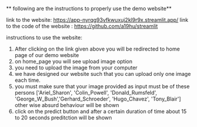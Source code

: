 ** following are the instructions to properly use the demo website**

link to the website: https://app-nyrqg93vfkwuxuj2kl9r9x.streamlit.app/
link to the code of the website : https://github.com/a19hu/streamlit

instructions to use the website:
1. After clicking on the link given above you will be redirected to home page of our demo website
2. on home_page you will see upload image option 
3. you need to upload the image from your computer 
4. we have designed our website such that you can upload only one image each time.
5. you must make sure that your image provided as input must be of these persons
['Ariel_Sharon', 'Colin_Powell', 'Donald_Rumsfeld', 'George_W_Bush','Gerhard_Schroeder', 'Hugo_Chavez', 'Tony_Blair']
other wise absurd behaviour will be shown
6. click on the predict button and after a certain duration of time about 15 to 20 seconds preditction will be shown

